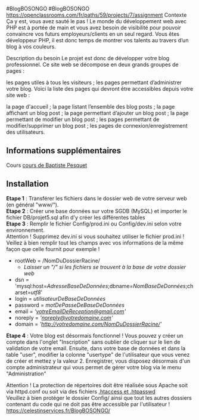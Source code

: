 #BlogBOSONGO
#BlogBOSONGO
https://openclassrooms.com/fr/paths/59/projects/7/assignment
Contexte
Ça y est, vous avez sauté le pas ! Le monde du développement web avec PHP est à portée de main et vous avez besoin de visibilité pour pouvoir convaincre vos futurs employeurs/clients en un seul regard. Vous êtes développeur PHP, il est donc temps de montrer vos talents au travers d’un blog à vos couleurs.

Description du besoin
Le projet est donc de développer votre blog professionnel. Ce site web se décompose en deux grands groupes de pages :

les pages utiles à tous les visiteurs ;
les pages permettant d’administrer votre blog.
Voici la liste des pages qui devront être accessibles depuis votre site web :

la page d'accueil ;
la page listant l’ensemble des blog posts ;
la page affichant un blog post ;
la page permettant d’ajouter un blog post ;
la page permettant de modifier un blog post ;
les pages permettant de modifier/supprimer un blog post ;
les pages de connexion/enregistrement des utilisateurs.
## Informations supplémentaires
Cours [cours de Baptiste Pesquet](https://bpesquet.developpez.com/tutoriels/php/evoluer-architecture-mvc/)

## Installation
__Etape 1__ : Transférer les fichiers dans le dossier web de votre serveur web (en général "www/").  
__Etape 2__ : Créer une base données sur votre SGDB (MySQL) et importer le fichier DB/projet5.sql afin d'y créer les différentes tables  
__Etape 3__ : Remplir le fichier Config/prod.ini ou Config/dev.ini selon votre environnement.  
Attention ! Supprimez dev.ini si vous souhaitez utiliser le fichier prod.ini !  
Veillez à bien remplir tout les champs avec vos informations de la même façon que celle fournit pour exemple !

* rootWeb = /NomDuDossierRacine/  
  * _Laisser un "/" si les fichiers se trouvent à la base de votre dossier web_  
* dsn = 'mysql:host=_AdresseBaseDeDonnées_;dbname=_NomBaseDeDonnées_;charset=_utf8_'  
* login = _utilisateurDeBaseDeDonnées_  
* password = _motDePasseDeBaseDeDonnées_  
* email = _'votreEmailDeReception@gmail.com'_  
* noreply = _'noreply@votredomaine.com'_  
* domain = _'http://votredomaine.com/NomDuDossierRacine/'_  

__Etape 4__ : Votre blog est désormais fonctionnel ! Vous pouvez y créer un compte dans l'onglet "Inscription" sans oublier de cliquer sur le lien de validation de votre email. Ensuite, dans votre base de données et dans la table "user", modifier la colonne "usertype" de l'utilisateur que vous venez de créer et mettez y la valeur 2. Enregistrer, vous disposez désormais d'un compte administrateur qui vous permet de gérer votre blog via le menu "Administration"

Attention ! La protection de répertoires doit être réalisée sous Apache soit via httpd.conf ou soit via des fichiers [.htaccess et .htpasswd](https://openclassrooms.com/fr/courses/918836-concevez-votre-site-web-avec-php-et-mysql/918580-proteger-un-dossier-avec-un-htaccess)  
Veuillez à bien protéger le dossier Config/ ainsi que tout les autres dossiers contenant du code qui ne doit pas être accessible par l'utilisateur !
                                                        https://celestinservices.fr/BlogBOSONGO/

